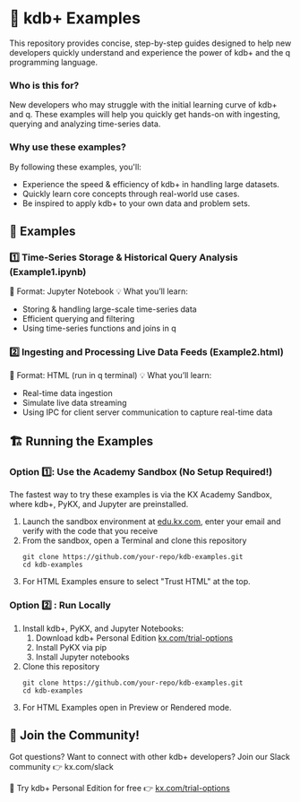 # 🚀 kdb+ Examples

This repository provides concise, step-by-step guides designed to help new developers quickly understand and experience the power of kdb+ and the q programming language.

### Who is this for?
New developers who may struggle with the initial learning curve of kdb+ and q. These examples will help you quickly get hands-on with ingesting, querying and analyzing time-series data.

### Why use these examples?
By following these examples, you'll:
- Experience the speed & efficiency of kdb+ in handling large datasets.
- Quickly learn core concepts through real-world use cases.
- Be inspired to apply kdb+ to your own data and problem sets.

## 📖 Examples
### 1️⃣ Time-Series Storage & Historical Query Analysis (Example1.ipynb)
📌 Format: Jupyter Notebook
💡 What you’ll learn:
- Storing & handling large-scale time-series data
- Efficient querying and filtering
- Using time-series functions and joins in q

### 2️⃣ Ingesting and Processing Live Data Feeds (Example2.html)
📌 Format: HTML (run in q terminal)
💡 What you’ll learn:
- Real-time data ingestion 
- Simulate live data streaming
- Using IPC for client server communication to capture real-time data

## 🏗️ Running the Examples
### Option 1️⃣: Use the Academy Sandbox (No Setup Required!)
The fastest way to try these examples is via the KX Academy Sandbox, where kdb+, PyKX, and Jupyter are preinstalled.

1. Launch the sandbox environment at [edu.kx.com](https://edu.kx.com/), enter your email and verify with the code that you receive
2. From the sandbox, open a Terminal and clone this repository
    ```
    git clone https://github.com/your-repo/kdb-examples.git  
    cd kdb-examples
    ```
3. For HTML Examples ensure to select "Trust HTML" at the top.

### Option 2️⃣ : Run Locally
1. Install kdb+, PyKX, and Jupyter Notebooks:
    1. Download kdb+ Personal Edition [kx.com/trial-options](https://kx.com/kdb-personal-edition-download/)
    2. Install PyKX via pip
    3. Install Jupyter notebooks
2. Clone this repository
    ```
    git clone https://github.com/your-repo/kdb-examples.git  
    cd kdb-examples
    ```
3. For HTML Examples open in Preview or Rendered mode.

## 🤝 Join the Community!
Got questions? Want to connect with other kdb+ developers?
Join our Slack community 👉 kx.com/slack

🚀 Try kdb+ Personal Edition for free 👉 [kx.com/trial-options](https://kx.com/kdb-personal-edition-download/)
